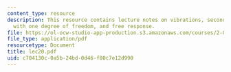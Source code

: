 ```yaml
---
content_type: resource
description: This resource contains lecture notes on vibrations, second order systems
  with one degree of freedom, and free response.
file: https://ol-ocw-studio-app-production.s3.amazonaws.com/courses/2-003j-dynamics-and-control-i-spring-2007/c704130c0a5b24bd0d46f80c7e12d990_lec20.pdf
file_type: application/pdf
resourcetype: Document
title: lec20.pdf
uid: c704130c-0a5b-24bd-0d46-f80c7e12d990
---
```

